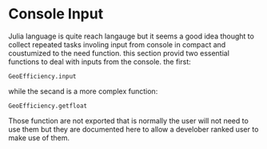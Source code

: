 
<a id='Console-Input-1'></a>

# Console Input


Julia language is quite reach langauge but it seems a good idea thought to collect repeated tasks involing input from console in compact and coustumized to the need function. this section provid two essential functions to deal with inputs from the console. the first:


```
GeoEfficiency.input
```


while the secand is a more complex function:


```
GeoEfficiency.getfloat
```


Those function are not exported that is normally the user will not need to use them but they are documented here to allow a develober ranked user to make use of them.

